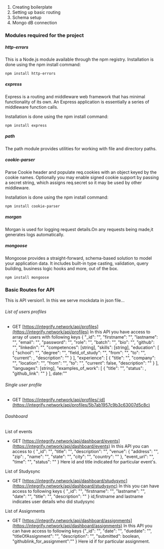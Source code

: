 1. Creating boilerplate
2. Setting up basic routing
3. Schema setup
4. Mongo dB connection

### Modules required for the project

##### http-errors

This is a Node.js module available through the npm registry.
Installation is done using the npm install command:

```
npm install http-errors
```

##### express

Express is a routing and middleware web framework that has minimal functionality of its own. An Express application is essentially a series of middleware function calls.

Installation is done using the npm install command:

```
npm install express
```

##### path

The path module provides utilities for working with file and directory paths.

##### cookie-parser

Parse Cookie header and populate req.cookies with an object keyed by the cookie names. Optionally you may enable signed cookie support by passing a secret string, which assigns req.secret so it may be used by other middleware.

Installation is done using the npm install command:

```
npm install cookie-parser
```

##### morgan

Morgan is used for logging request details.On any requests being made,it generates logs automatically.

##### mongoose


Mongoose provides a straight-forward, schema-based solution to model your application data. It includes built-in type casting, validation, query building, business logic hooks and more, out of the box.

```
npm install mongoose
```

### Basic Routes for API
This is API version1. In this we serve mockdata in json file...
###### List of users profiles

* GET [https://integrify.network/api/profiles](https://integrify.network/api/profiles)
In this API you have access to array of users with following keys
{
    "_id": "",
    "firstname": "",
    "lastname": "",
    "email": "",
    "password": "",
    "role": "",
    "batch": "",
    "bio": "",
    "github": "",
    "linkedin": "",
    "competences": [string],
    "skills": [string],
    "education": [
      {
        "school": "",
        "degree": "",
        "field_of_study": "",
        "from": "",
        "to": "",
        "current": ,
        "description": ""
      }
    ],
    "experience": [
      {
        "title": "",
        "company": "",
        "location": "",
        "from": "",
        "to": "",
        "current": false,
        "description": ""
      }
 ],
"languages": [string],
"examples_of_work": [
{
"title": "",
"status": ,
"github_link": ""
}
],
date:""

###### Single user profile 

* GET [https://integrify.network/api/profiles/:id](https://integrify.network/api/profiles/5b7ab1957c9b3c63007d5c8c)

###### Dashboard

List of events
* GET [https://integrify.network/api/dashboard/events](https://integrify.network/api/dashboard/events)
In this API you can access to 
{
"_id": "",
"title": "",
"description": "",
"venue": {
"address": "",
"zip": ,
"name": "",
"state": "",
"city": "",
"country": ""
},
"event_url": "",
"time": "",
"status": ""
}
Here id and  title indicated for particular event's.

List of Studysync
* GET [https://integrify.network/api/dashboard/studysync](https://integrify.network/api/dashboard/studysync)
In this you can have access to following keys
{
"_id": "",
"firstname": "",
"lastname": "",
"date": "",
"title": "",
"description": ""
}
id,firstname and lastname indicates user details who did studysync


List of Assignments
* GET [https://integrify.network/api/dashboard/assignments](https://integrify.network/api/dashboard/assignments)
In this API you can have access to following keys
{"_id": "",
"date": "",
"duedate": "",
"titleOfAssignment": "",
"description": "",
"submitted": boolean,
"githublink_for_assignment":""
}
Here id if for particular assignment.

